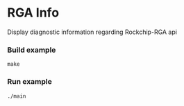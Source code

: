 # RGA Info

Display diagnostic information regarding Rockchip-RGA api

### Build example
```shell
make
```

### Run example
```shell
./main
```
